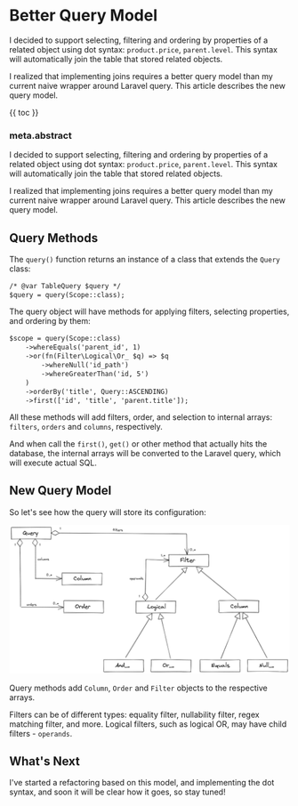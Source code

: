 # Better Query Model

I decided to support selecting, filtering and ordering by properties of a related object using dot syntax: `product.price`, `parent.level`. This syntax will automatically join the table that stored related objects.

I realized that implementing joins requires a better query model than my current naive wrapper around Laravel query. This article describes the new query model.

{{ toc }}

### meta.abstract

I decided to support selecting, filtering and ordering by properties of a related object using dot syntax: `product.price`, `parent.level`. This syntax will automatically join the table that stored related objects.

I realized that implementing joins requires a better query model than my current naive wrapper around Laravel query. This article describes the new query model.

## Query Methods

The `query()` function returns an instance of a class that extends the `Query` class:

    /* @var TableQuery $query */
    $query = query(Scope::class);

The query object will have methods for applying filters, selecting properties, and ordering by them:

    $scope = query(Scope::class)
        ->whereEquals('parent_id', 1)
        ->or(fn(Filter\Logical\Or_ $q) => $q
            ->whereNull('id_path')
            ->whereGreaterThan('id, 5')
        )
        ->orderBy('title', Query::ASCENDING)
        ->first(['id', 'title', 'parent.title']);

All these methods will add filters, order, and selection to internal arrays: `filters`, `orders` and `columns`, respectively.

And when call the `first()`, `get()` or other method that actually hits the database, the internal arrays will be converted to the Laravel query, which will execute actual SQL. 

## New Query Model

So let's see how the query will store its configuration:

![Query Model](query.png)

Query methods add `Column`, `Order` and `Filter` objects to the respective arrays. 

Filters can be of different types: equality filter, nullability filter, regex matching filter, and more. Logical filters, such as logical OR, may have child filters - `operands`.

## What's Next

I've started a refactoring based on this model, and implementing the dot syntax, and soon it will be clear how it goes, so stay tuned!            